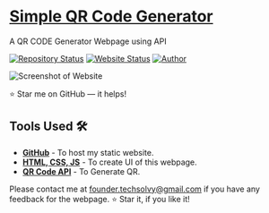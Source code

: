 # <a href="https://vinodjangid07.github.io/Social-App" target="_blank">Simple QR Code Generator</a>
<p align="justify">A QR CODE Generator Webpage using API</p>

[![Repository Status](https://img.shields.io/badge/Repository%20Status-Maintained-dark%20green.svg)](https://github.com/vinodjangid07/vinodjangid07.github.io)
[![Website Status](https://img.shields.io/badge/Website%20Status-Online-green)](https://vinodjangid07.github.io/)
[![Author](https://img.shields.io/badge/Author-Vinod%20Jangid-purple.svg)](https://www.instagram.com/its_.me._vinod?igshid=YmMyMTA2MsY%3D)

 
![Screenshot of Website](https://github.com/vinodjangid07/QR-Generator/assets/86096184/a9ab9933-059a-47f1-a551-0de70716514c)

:star: Star me on GitHub — it helps!

## Tools Used 🛠️
* [<b>GitHub</b>](https://github.com/) - To host my static website.
* [<b>HTML, CSS, JS</b>](https://www.w3schools.com/css/default.asp) - To create UI of this webpage.
* [<b>QR Code API</b>](https://goqr.me/api/) - To Generate QR.

Please contact me at founder.techsolvy@gmail.com if you have any feedback for the webpage. :star: Star it, if you like it!
